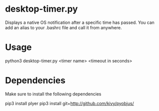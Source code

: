 # desktop-timer.py
Displays a native OS notification after a specific time has passed. You can add an alias to your .bashrc file and call it from anywhere.

# Usage
python3 desktop-timer.py \<timer name\> \<timeout in seconds\>

# Dependencies
Make sure to install the following dependencies

pip3 install plyer
pip3 install git+http://github.com/kivy/pyobjus/
